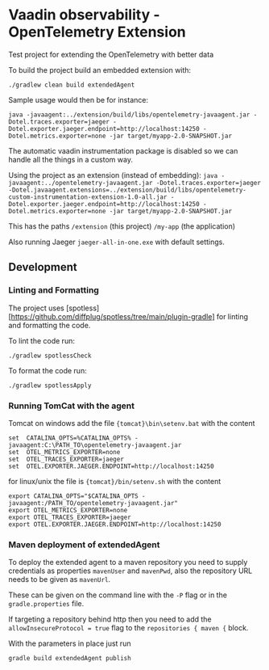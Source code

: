 # Vaadin observability - OpenTelemetry Extension

Test project for extending the OpenTelemetry with better data

To build the project build an embedded extension with:

`./gradlew clean build extendedAgent`

Sample usage would then be for instance:

`java -javaagent:../extension/build/libs/opentelemetry-javaagent.jar -Dotel.traces.exporter=jaeger -Dotel.exporter.jaeger.endpoint=http://localhost:14250 -Dotel.metrics.exporter=none -jar target/myapp-2.0-SNAPSHOT.jar`

 The automatic vaadin instrumentation package is disabled so we can handle all the things in a custom way.

Using the project as an extension (instead of embedding):
`java -javaagent:../opentelemetry-javaagent.jar -Dotel.traces.exporter=jaeger -Dotel.javaagent.extensions=../extension/build/libs/opentelemetry-custom-instrumentation-extension-1.0-all.jar -Dotel.exporter.jaeger.endpoint=http://localhost:14250 -Dotel.metrics.exporter=none -jar target/myapp-2.0-SNAPSHOT.jar`

This has the paths
`/extension` (this project)
`/my-app` (the application)

Also running Jaeger `jaeger-all-in-one.exe` with default settings.

## Development

### Linting and Formatting

The project uses [spotless][https://github.com/diffplug/spotless/tree/main/plugin-gradle] for linting and formatting the code.

To lint the code run:
```
./gradlew spotlessCheck
```

To format the code run:
```
./gradlew spotlessApply
```

### Running TomCat with the agent

Tomcat on windows add the file `{tomcat}\bin\setenv.bat` with the content

```shell
set  CATALINA_OPTS=%CATALINA_OPTS% -javaagent:C:\PATH_TO\opentelemetry-javaagent.jar
set  OTEL_METRICS_EXPORTER=none
set  OTEL_TRACES_EXPORTER=jaeger
set  OTEL.EXPORTER.JAEGER.ENDPOINT=http://localhost:14250
```

for linux/unix the file is `{tomcat}/bin/setenv.sh` with the content
```shell
export CATALINA_OPTS="$CATALINA_OPTS -javaagent:/PATH_TO/opentelemetry-javaagent.jar"
export OTEL_METRICS_EXPORTER=none
export OTEL_TRACES_EXPORTER=jaeger
export OTEL.EXPORTER.JAEGER.ENDPOINT=http://localhost:14250
```

### Maven deployment of extendedAgent

To deploy the extended agent to a maven repository you need to supply credentials as properties `mavenUser` and `mavenPwd`, also the repository URL needs to be given as `mavenUrl`.

These can be given on the command line with the `-P` flag or in the `gradle.properties` file.

If targeting a repository behind http then you need to add the `allowInsecureProtocol = true` flag to the `repositories { maven {` block.

With the parameters in place just run
```shell
gradle build extendedAgent publish
```
